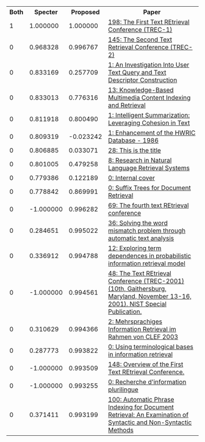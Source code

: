 <html><table><tr>
<th>Both</th>
<th>Specter</th>
<th>Proposed</th>
<th>Paper</th>
</tr>
<tr>
<td>1</td>
<td>1.000000</td>
<td>1.000000</td>
<td><a href="https://www.semanticscholar.org/paper/6bbb7e6e7836af5996722db76ae78c89f7cae337">198: The First Text REtrieval Conference (TREC-1)</a></td>
</tr>
<tr>
<td>0</td>
<td>0.968328</td>
<td>0.996767</td>
<td><a href="https://www.semanticscholar.org/paper/459cdffdd6fe41135f03755b511bdbcdd54ce09a">145: The Second Text Retrieval Conference (TREC-2)</a></td>
</tr>
<tr>
<td>0</td>
<td>0.833169</td>
<td>0.257709</td>
<td><a href="https://www.semanticscholar.org/paper/8e28ad62cafb44c5514abc78f9c9c68fcae74bae">1: An Investigation Into User Text Query and Text Descriptor Construction</a></td>
</tr>
<tr>
<td>0</td>
<td>0.833013</td>
<td>0.776316</td>
<td><a href="https://www.semanticscholar.org/paper/f6a5d0155c95b1b67ce040b0f101204b4e635c5f">13: Knowledge-Based Multimedia Content Indexing and Retrieval</a></td>
</tr>
<tr>
<td>0</td>
<td>0.811918</td>
<td>0.800490</td>
<td><a href="https://www.semanticscholar.org/paper/5c92dd42e6bf4f488cb826dcb21bfb557620afa6">1: Intelligent Summarization: Leveraging Cohesion in Text</a></td>
</tr>
<tr>
<td>0</td>
<td>0.809319</td>
<td>-0.023242</td>
<td><a href="https://www.semanticscholar.org/paper/ff92259e331a75b43b137910aabf701770528462">1: Enhancement of the HWRIC Database - 1986</a></td>
</tr>
<tr>
<td>0</td>
<td>0.806885</td>
<td>0.033071</td>
<td><a href="https://www.semanticscholar.org/paper/0d322fbbaf7d22d64ea550e09f1640fa20b5698f">28: This is the title</a></td>
</tr>
<tr>
<td>0</td>
<td>0.801005</td>
<td>0.479258</td>
<td><a href="https://www.semanticscholar.org/paper/a7ec0523652585e6d17c4f8a4c3da3f5234ba93b">8: Research in Natural Language Retrieval Systems</a></td>
</tr>
<tr>
<td>0</td>
<td>0.779386</td>
<td>0.122189</td>
<td><a href="https://www.semanticscholar.org/paper/363557bc520d17e4140b2a33f0f6e5ef7421459f">0: Internal cover</a></td>
</tr>
<tr>
<td>0</td>
<td>0.778842</td>
<td>0.869991</td>
<td><a href="https://www.semanticscholar.org/paper/137d3bb8df3ab565612dc19c1a8bfb6247d395b2">0: Suffix Trees for Document Retrieval</a></td>
</tr>
<tr>
<td>0</td>
<td>-1.000000</td>
<td>0.996282</td>
<td><a href="https://www.semanticscholar.org/paper/e5d615878bbc68051999515f3b78ce8fe606d39b">69: The fourth text REtrieval conference</a></td>
</tr>
<tr>
<td>0</td>
<td>0.284651</td>
<td>0.995022</td>
<td><a href="https://www.semanticscholar.org/paper/ea48f1a4c2f5fd17fa5e17a3d3f00a716f0d48b5">36: Solving the word mismatch problem through automatic text analysis</a></td>
</tr>
<tr>
<td>0</td>
<td>0.336912</td>
<td>0.994788</td>
<td><a href="https://www.semanticscholar.org/paper/155426e339827b8d9a2478c6cc46e21db8bacc80">12: Exploring term dependences in probabilistic information retrieval model</a></td>
</tr>
<tr>
<td>0</td>
<td>-1.000000</td>
<td>0.994561</td>
<td><a href="https://www.semanticscholar.org/paper/87e5f66018b568dc4376bb35a850eef5a344e05d">48: The Text REtrieval Conference (TREC-2001) (10th, Gaithersburg, Maryland, November 13-16, 2001). NIST Special Publication.</a></td>
</tr>
<tr>
<td>0</td>
<td>0.310629</td>
<td>0.994366</td>
<td><a href="https://www.semanticscholar.org/paper/baa9f4e7cabf6dcb67624c551f6cd6a400153e95">2: Mehrsprachiges Information Retrieval im Rahmen von CLEF 2003</a></td>
</tr>
<tr>
<td>0</td>
<td>0.287773</td>
<td>0.993822</td>
<td><a href="https://www.semanticscholar.org/paper/36921e9b4bf001838bed8264dc6b5c770e698aaa">0: Using terminological bases in information retrieval</a></td>
</tr>
<tr>
<td>0</td>
<td>-1.000000</td>
<td>0.993509</td>
<td><a href="https://www.semanticscholar.org/paper/e57f223c680d3d3e424a576ea705af8d205fcb92">148: Overview of the First Text REtrieval Conference.</a></td>
</tr>
<tr>
<td>0</td>
<td>-1.000000</td>
<td>0.993255</td>
<td><a href="https://www.semanticscholar.org/paper/727c4ab33aecf73e0404df3e7ba02409ab1bbc62">0: Recherche d'information plurilingue</a></td>
</tr>
<tr>
<td>0</td>
<td>0.371411</td>
<td>0.993199</td>
<td><a href="https://www.semanticscholar.org/paper/dd90df6350c6245434655636f6e809e7b7a721d2">100: Automatic Phrase Indexing for Document Retrieval: An Examination of Syntactic and Non-Syntactic Methods</a></td>
</tr>
</table></html>

